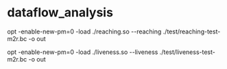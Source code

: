 # dataflow_analysis


  opt -enable-new-pm=0 -load ./reaching.so --reaching ./test/reaching-test-m2r.bc -o out

  opt -enable-new-pm=0 -load ./liveness.so --liveness ./test/liveness-test-m2r.bc -o out